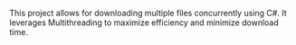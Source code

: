 This project allows for downloading multiple files concurrently using C#. It leverages Multithreading to maximize efficiency and minimize download time.

